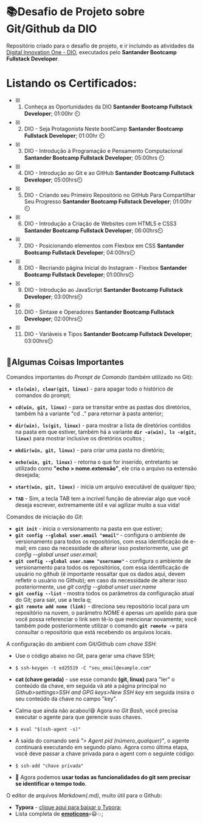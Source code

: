 # :books:Desafio de Projeto sobre Git/Github da DIO
Repositório criado para o desafio de projeto, e ir incluindo as atividades da [Digital Innovation One - DIO](https://web.digitalinnovation.one/home), executados pelo **Santander Bootcamp Fullstack Developer**.

# Listando os Certificados:

- [x] 1. Conheça as Oportunidades da DIO **Santander Bootcamp Fullstack Developer**; 01:00hr :timer_clock:
- [x] 2. DIO - Seja Protagonista Neste bootCamp **Santander Bootcamp Fullstack Developer**; 01:00hr :timer_clock:
- [x] 3. DIO - Introdução à Programação e Pensamento Computacional **Santander Bootcamp Fullstack Developer**; 05:00hrs :timer_clock:
- [x] 4. DIO - Introdução ao Git e ao GitHub **Santander Bootcamp Fullstack Developer**; 05:00hrs:timer_clock:
- [x] 5. DIO - Criando seu Primeiro Repositório no GitHub Para Compartilhar Seu Progresso **Santander Bootcamp Fullstack Developer**; 01:00hr :timer_clock:
- [x] 6. DIO - Introdução a Criação de Websites com HTML5 e CSS3 **Santander Bootcamp Fullstack Developer**; 06:00hrs:timer_clock:
- [x] 7. DIO - Posicionando elementos com Flexbox em CSS **Santander Bootcamp Fullstack Developer**; 04:00hrs:timer_clock:
- [x] 8. DIO - Recriando página Inicial do Instagram - Flexbox **Santander Bootcamp Fullstack Developer**; 01:00hrs:timer_clock:
- [x] 9. DIO - Introdução ao JavaScript **Santander Bootcamp Fullstack Developer**; 03:00hrs:timer_clock:
- [x] 10. DIO - Sintaxe e Operadores **Santander Bootcamp Fullstack Developer**; 02:00hrs:timer_clock:
- [x] 11. DIO - Variáveis e Tipos **Santander Bootcamp Fullstack Developer**; 03:00hrs:timer_clock:

## :key:Algumas Coisas Importantes

Comandos importantes do *Prompt de Comando* (também utilizado no Git):

- **`cls(win), clear(git, linux)`** - para apagar todo o histórico de comandos do prompt;

- **`cd(win, git, linux)`** - para se transitar entre as pastas dos diretórios, também há a variante "cd .." para retornar à pasta anterior;
- **`dir(win), ls(git, linux)`** - para mostrar a lista de diretórios contidos na pasta em que estiver, também há a variante **`dir -a(win), ls -a(git, linux)`** para mostrar inclusive os diretórios ocultos ;
- **`mkdir(win, git, linux)`** - para criar uma pasta no diretório;
- **`echo(win, git, linux)`** - retorna o que for inserido, entretanto se utilizado como **"echo > nome.extensão"**, ele cria o arquivo na extensão desejada;
-  **`start(win, git, linux)`** - inicia um arquivo executável de qualquer tipo;
- **`TAB`** - Sim, a tecla TAB tem a incrível função de abreviar algo que você deseja escrever, extremamente útil e vai agilizar muito a sua vida!

Comandos de iniciação do *Git*:

- **`git init`** - inicia o versionamento na pasta em que estiver;
- **`git config --global user.email "email"`** - configura o ambiente de versionamento para todos os repositórios, com essa identificação de e-mail; em caso da necessidade de alterar isso posteriormente, use *git config --global unset user.email*;
- **`git config --global user.name "username"`** - configura o ambiente de versionamento para todos os repositórios, com essa identificação de usuário no github (é importante ressaltar que os dados aqui, devem refletir o usuário no Github); em caso da necessidade de alterar isso posteriormente, use *git config --global unset user.name*
- **`git config --list`** - mostra todos os parâmetros da configuração atual do Git; para sair, use a tecla *q*;
- **`git remote add nome (link)`** - direciona seu repositório local para um repositório na nuvem, o parâmetro *NOME* é apenas um apelido para que você possa referenciar o link sem tê-lo que mencionar novamente; você também pode posteriormente utilizar o comando **`git remote -v`** para consultar o repositório que está recebendo os arquivos locais.

A configuração do ambient com Git/Github com *chave SSH*:

- Use o código abaixo no *Git*, para gerar uma chave SSH;

- ```shell
  $ ssh-keygen -t ed25519 -C "seu_email@example.com"
  ```

- **cat (chave gerada)** - use esse comando **(git, linux)** para "ler" o conteúdo da chave, em seguida vá até a página principal no *Github>settings>SSH and GPG keys>New SSH key* em seguida insira o seu conteúdo da chave no campo "key".

- Calma que ainda não acabou!:laughing: Agora no *Git Bash*, você precisa executar o agente para que gerencie suas chaves.

- ```shell
  $ eval "$(ssh-agent -s)"
  ```

- A saída do comando será *"> Agent pid (número_qualquer)"*, o agente continuará executando em segundo plano. Agora como última etapa, você deve passar a chave privada para o agent com o seguinte código:

- ```shell
  $ ssh-add "chave privada"
  ```

- :handshake: Agora podemos **usar todas as funcionalidades do git sem precisar se identificar o tempo todo**.

O editor de arquivos *Markdown(.md)*, muito útil para o Github:

- **Typora** - [clique aqui para baixar o Typora](https://typora.io);
- Lista completa de **[emoticons](https://gist.github.com/rxaviers/7360908)**:skull::smiley::collision:;
